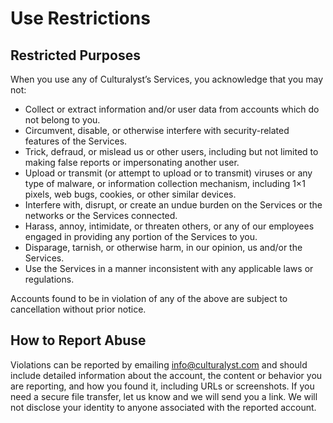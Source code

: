 # Use Restrictions

## Restricted Purposes

When you use any of Culturalyst’s Services, you acknowledge that you may not:

- Collect or extract information and/or user data from accounts which do not belong to you.
- Circumvent, disable, or otherwise interfere with security-related features of the Services.
- Trick, defraud, or mislead us or other users, including but not limited to making false reports or impersonating another user.
- Upload or transmit (or attempt to upload or to transmit) viruses or any type of malware, or information collection mechanism, including 1×1 pixels, web bugs, cookies, or other similar devices.
- Interfere with, disrupt, or create an undue burden on the Services or the networks or the Services connected.
- Harass, annoy, intimidate, or threaten others, or any of our employees engaged in providing any portion of the Services to you.
- Disparage, tarnish, or otherwise harm, in our opinion, us and/or the Services.
- Use the Services in a manner inconsistent with any applicable laws or regulations.

Accounts found to be in violation of any of the above are subject to cancellation without prior notice.

## How to Report Abuse

Violations can be reported by emailing info@culturalyst.com and should include detailed information about the account, the content or behavior you are reporting, and how you found it, including URLs or screenshots. If you need a secure file transfer, let us know and we will send you a link. We will not disclose your identity to anyone associated with the reported account.
